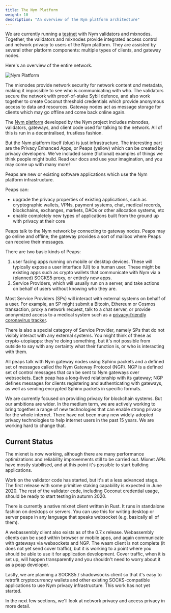 ```yaml
---
title: The Nym Platform
weight: 10
description: "An overview of the Nym platform architecture"
---
```


We are currently running a [testnet](https://dashboard.nymtech.net) with Nym validators and mixnodes. Together, the validators and mixnodes provide integrated access control and network privacy to users of the Nym platform. They are assisted by several other platform components: multiple types of clients, and gateway nodes.

Here's an overview of the entire network. 

![Nym Platform](/docs/images/nym-platform.png)

The mixnodes provide network security for network content *and* metadata, making it impossible to see who is communicating with who. The validators secure the network with proof-of-stake Sybil defence, and also work together to create Coconut threshold credentials which provide anonymous access to data and resources. Gateway nodes act as message storage for clients which may go offline and come back online again.

The [Nym platform](https://github.com/nymtech/nym) developed by the Nym project includes mixnodes, validators, gateways, and client code used for talking to the network. All of this is run in a decentralised, trustless fashion. 

But the Nym platform itself (blue) is just infrastructure. The interesting part are the Privacy Enhanced Apps, or Peaps (yellow) which can be created by privacy developers. We've included some (fictional) examples of things we think people might build. Read our docs and use your imagination, and you may come up with many more!

Peaps are new or existing software applications which use the Nym platform infrastructure. 

Peaps can: 

* upgrade the privacy properties of existing applications, such as cryptographic wallets, VPNs, payment systems, chat, medical records, blockchains, exchanges, markets, DAOs or other allocation systems, etc
* enable completely new types of applications built from the ground up with privacy at their core

Peaps talk to the Nym network by connecting to gateway nodes. Peaps may go online and offline; the gateway provides a sort of mailbox where Peaps can receive their messages. 

There are two basic kinds of Peaps:

1. user facing apps running on mobile or desktop devices. These will typically expose a user interface (UI) to a human user. These might be existing apps such as crypto wallets that communicate with Nym via a (planned) SOCKS5 proxy, or entirely new apps.
2. Service Providers, which will usually run on a server, and take actions on behalf of users without knowing who they are.

Most Service Providers (SPs) will interact with external systems on behalf of a user. For example, an SP might submit a Bitcoin, Ethereum or Cosmos transaction, proxy a network request, talk to a chat server, or provide anonymized access to a medical system such as a [privacy-friendly coronavirus tracker](https://constructiveproof.com/posts/2020-04-24-coronavirus-tracking-app-privacy/). 

There is also a special category of Service Provider, namely SPs that do not visibly interact with any external systems. You might think of these as crypto-utopiapps: they're doing something, but it's not possible from outside to say with any certainty what their function is, or who is interacting with them.

All peaps talk with Nym gateway nodes using Sphinx packets and a defined set of messages called the Nym Gateway Protocol (NGP). NGP is a defined set of control messages that can be sent to Nym gateways over websockets. Each peap has a long-lived relationship with its gateway; NGP defines messages for clients registering and authenticating with gateways, as well as sending encrypted Sphinx packets in specific formats.

We are currently focused on providing privacy for blockchain systems. But our ambitions are wider. In the medium term, we are actively working to bring together a range of new technologies that can enable strong privacy for the whole internet. There have not been many new widely-adopted privacy technologies to help internet users in the past 15 years. We are working hard to change that. 

## Current Status

The mixnet is now working, although there are many performance optimizations and reliability improvements still to be carried out. Mixnet APIs have mostly stabilised, and at this point it's possible to start building applications. 

Work on the validator code has started, but it's at a less advanced stage. The first release with some primitive staking capability is expected in June 2020. The rest of the validator code, including Coconut credential usage, should be ready to start testing in autumn 2020.

There is currently a native mixnet client written in Rust. It runs in standalone fashion on desktops or servers. You can use this for writing desktop or server peaps in any language that speaks websocket (e.g. basically all of them). 

A webassembly client also exists as of the 0.7.x release. Webassembly clients can be used within browser or mobile apps, and again communicate with gateways via websockets and NGP. The wasm client is not complete (it does not yet send cover traffic), but it is working to a point where you should be able to use it for application development. Cover traffic, when it is set up, will happen transparently and you shouldn't need to worry about it as a peap developer.

Lastly, we are planning a SOCKS5 / shadowsocks client so that it's easy to retrofit cryptocurrency wallets and other existing SOCKS-compatible applications to use Nym privacy infrastructure. This work has not yet started.

In the next few sections, we'll look at network privacy and access privacy in more detail. 